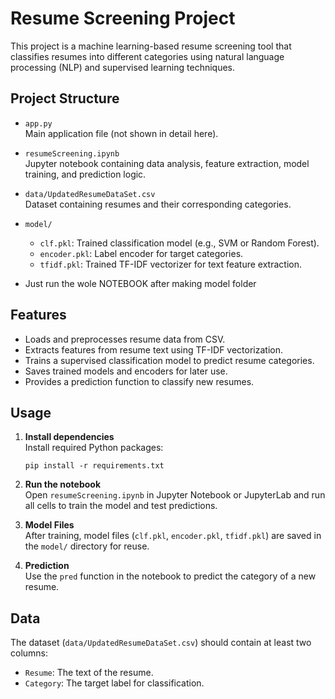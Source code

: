 # Resume Screening Project

This project is a machine learning-based resume screening tool that classifies resumes into different categories using natural language processing (NLP) and supervised learning techniques.

## Project Structure

- `app.py`  
  Main application file (not shown in detail here).

- `resumeScreening.ipynb`  
  Jupyter notebook containing data analysis, feature extraction, model training, and prediction logic.

- `data/UpdatedResumeDataSet.csv`  
  Dataset containing resumes and their corresponding categories.

- `model/`  
  - `clf.pkl`: Trained classification model (e.g., SVM or Random Forest).
  - `encoder.pkl`: Label encoder for target categories.
  - `tfidf.pkl`: Trained TF-IDF vectorizer for text feature extraction.
- Just run  the wole NOTEBOOK after making model folder
## Features

- Loads and preprocesses resume data from CSV.
- Extracts features from resume text using TF-IDF vectorization.
- Trains a supervised classification model to predict resume categories.
- Saves trained models and encoders for later use.
- Provides a prediction function to classify new resumes.

## Usage

1. **Install dependencies**  
   Install required Python packages:
   ```
   pip install -r requirements.txt
   ```

2. **Run the notebook**  
   Open `resumeScreening.ipynb` in Jupyter Notebook or JupyterLab and run all cells to train the model and test predictions.

3. **Model Files**  
   After training, model files (`clf.pkl`, `encoder.pkl`, `tfidf.pkl`) are saved in the `model/` directory for reuse.

4. **Prediction**  
   Use the `pred` function in the notebook to predict the category of a new resume.


## Data

The dataset (`data/UpdatedResumeDataSet.csv`) should contain at least two columns:
- `Resume`: The text of the resume.
- `Category`: The target label for classification.

